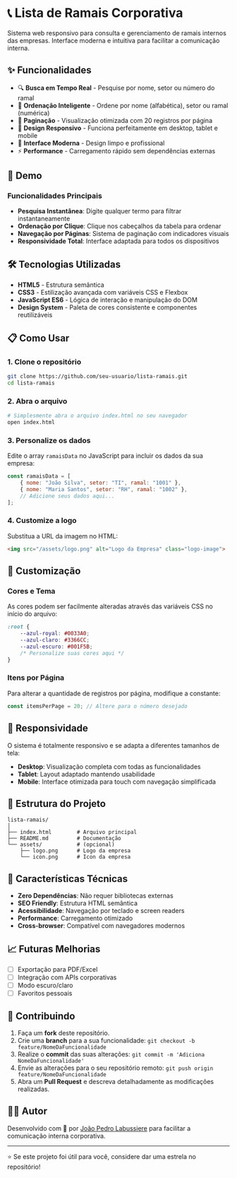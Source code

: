# 📞 Lista de Ramais Corporativa

Sistema web responsivo para consulta e gerenciamento de ramais internos das empresas. Interface moderna e intuitiva para facilitar a comunicação interna.

## ✨ Funcionalidades

- 🔍 **Busca em Tempo Real** - Pesquise por nome, setor ou número do ramal
- 🔄 **Ordenação Inteligente** - Ordene por nome (alfabética), setor ou ramal (numérica)
- 📄 **Paginação** - Visualização otimizada com 20 registros por página
- 📱 **Design Responsivo** - Funciona perfeitamente em desktop, tablet e mobile
- 🎨 **Interface Moderna** - Design limpo e profissional
- ⚡ **Performance** - Carregamento rápido sem dependências externas

## 🚀 Demo

### Funcionalidades Principais
- **Pesquisa Instantânea**: Digite qualquer termo para filtrar instantaneamente
- **Ordenação por Clique**: Clique nos cabeçalhos da tabela para ordenar
- **Navegação por Páginas**: Sistema de paginação com indicadores visuais
- **Responsividade Total**: Interface adaptada para todos os dispositivos

## 🛠️ Tecnologias Utilizadas

- **HTML5** - Estrutura semântica
- **CSS3** - Estilização avançada com variáveis CSS e Flexbox
- **JavaScript ES6** - Lógica de interação e manipulação do DOM
- **Design System** - Paleta de cores consistente e componentes reutilizáveis

## 📋 Como Usar

### 1. Clone o repositório
```bash
git clone https://github.com/seu-usuario/lista-ramais.git
cd lista-ramais
```

### 2. Abra o arquivo
```bash
# Simplesmente abra o arquivo index.html no seu navegador
open index.html
```

### 3. Personalize os dados
Edite o array `ramaisData` no JavaScript para incluir os dados da sua empresa:

```javascript
const ramaisData = [
    { nome: "João Silva", setor: "TI", ramal: "1001" },
    { nome: "Maria Santos", setor: "RH", ramal: "1002" },
    // Adicione seus dados aqui...
];
```

### 4. Customize a logo
Substitua a URL da imagem no HTML:

```html
<img src="/assets/logo.png" alt="Logo da Empresa" class="logo-image">
```

## 🎨 Customização

### Cores e Tema
As cores podem ser facilmente alteradas através das variáveis CSS no início do arquivo:

```css
:root {
    --azul-royal: #0033A0;
    --azul-claro: #3366CC;
    --azul-escuro: #001F5B;
    /* Personalize suas cores aqui */
}
```

### Itens por Página
Para alterar a quantidade de registros por página, modifique a constante:

```javascript
const itemsPerPage = 20; // Altere para o número desejado
```

## 📱 Responsividade

O sistema é totalmente responsivo e se adapta a diferentes tamanhos de tela:

- **Desktop**: Visualização completa com todas as funcionalidades
- **Tablet**: Layout adaptado mantendo usabilidade
- **Mobile**: Interface otimizada para touch com navegação simplificada

## 🔧 Estrutura do Projeto

```
lista-ramais/
│
├── index.html        # Arquivo principal
├── README.md         # Documentação
└── assets/           # (opcional)
    ├── logo.png      # Logo da empresa
    └── icon.png      # Icon da empresa
```

## 🌟 Características Técnicas

- **Zero Dependências**: Não requer bibliotecas externas
- **SEO Friendly**: Estrutura HTML semântica
- **Acessibilidade**: Navegação por teclado e screen readers
- **Performance**: Carregamento otimizado
- **Cross-browser**: Compatível com navegadores modernos

## 📈 Futuras Melhorias

- [ ] Exportação para PDF/Excel
- [ ] Integração com APIs corporativas
- [ ] Modo escuro/claro
- [ ] Favoritos pessoais

## 🤝 Contribuindo

1. Faça um **fork** deste repositório.
2. Crie uma **branch** para a sua funcionalidade:
   `git checkout -b feature/NomeDaFuncionalidade`
3. Realize o **commit** das suas alterações:
   `git commit -m 'Adiciona NomeDaFuncionalidade'`
4. Envie as alterações para o seu repositório remoto:
   `git push origin feature/NomeDaFuncionalidade`
5. Abra um **Pull Request** e descreva detalhadamente as modificações realizadas.

## 👨‍💻 Autor

Desenvolvido com 💜 por [João Pedro Labussiere](https://www.linkedin.com/in/joaolabussiere/) para facilitar a comunicação interna corporativa.

---

⭐ Se este projeto foi útil para você, considere dar uma estrela no repositório!